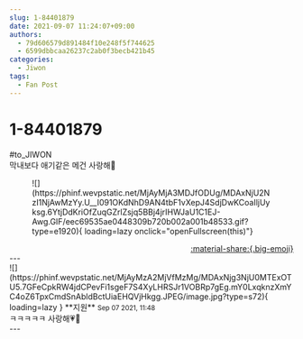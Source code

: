 ```yaml
---
slug: 1-84401879
date: 2021-09-07 11:24:07+09:00
authors:
  - 79d606579d891484f10e248f5f744625
  - 6599dbbcaa26237c2ab0f3becb421b45
categories:
  - Jiwon
tags:
  - Fan Post
---
```


# 1-84401879

<div class="post-container" markdown="1">
<div class="content-container md-sidebar__scrollwrap" markdown="1">

\#to_JIWON<br>막내보다 애기같은 메건 사랑해💜
<figure markdown="1">
![](https://phinf.wevpstatic.net/MjAyMjA3MDJfODUg/MDAxNjU2NzI1NjAwMzYy.U__I091OKdNhD9AN4tbF1vXepJ4SdjDwKCoaIljUyksg.6YtjDdKriOfZuqGZrlZsjq5BBj4jrIHWJaU1C1EJ-Awg.GIF/eec69535ae0448309b720b002a001b48533.gif?type=e1920){ loading=lazy onclick="openFullscreen(this)"}
</figure>


</div>
</div>

<div style="text-align: right;" markdown="1">
<a href="https://weverse.io/fromis9/fanpost/1-84401879" style="text-align: right;">:material-share:{.big-emoji}</a>
</div>
---

<div class="comments-container md-sidebar__scrollwrap" markdown="1">
<div class="comment" markdown="1">
<div class='id-container' markdown="1">
![](https://phinf.wevpstatic.net/MjAyMzA2MjVfMzMg/MDAxNjg3NjU0MTExOTU5.7GFeCpkRW4jdCPevFi1sgeF7S4XyLHRSJr1VOBRp7gEg.mY0LxqknzXmYC4oZ6TpxCmdSnAbldBctUiaEHQVjHkgg.JPEG/image.jpg?type=s72){ loading=lazy }
**<span class="artist">지원</span>** <small>Sep 07 2021, 11:48</small><br>
</div>
<div class='comment-body' markdown="1">
ㅋㅋㅋㅋㅋ 사랑해💗🧸
</div>
</div>
</div>
---
